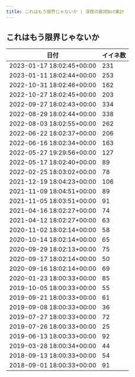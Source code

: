 ```yaml
---
title: これはもう限界じゃないか | 深夜の歌詞Bot集計
---
```

## これはもう限界じゃないか

|日付|イイネ数|
|-|-|
|2023-01-17 18:02:45+00:00|231|
|2023-01-11 18:02:44+00:00|253|
|2022-10-31 18:02:46+00:00|162|
|2022-10-27 18:02:45+00:00|203|
|2022-09-27 18:02:43+00:00|334|
|2022-08-29 18:02:44+00:00|338|
|2022-08-03 18:02:55+00:00|262|
|2022-06-22 18:02:37+00:00|206|
|2022-06-16 18:02:34+00:00|163|
|2022-05-27 19:29:56+00:00|127|
|2022-05-17 18:02:40+00:00|89|
|2022-02-25 18:03:02+00:00|78|
|2021-12-19 18:04:23+00:00|106|
|2021-11-09 18:04:51+00:00|89|
|2021-11-05 18:03:51+00:00|91|
|2021-04-16 18:02:27+00:00|74|
|2021-04-12 18:02:27+00:00|63|
|2020-11-02 18:02:14+00:00|58|
|2020-10-14 18:02:14+00:00|65|
|2020-09-29 18:02:13+00:00|75|
|2020-09-17 18:02:14+00:00|50|
|2020-09-16 18:02:14+00:00|69|
|2020-01-23 18:00:33+00:00|85|
|2019-10-05 18:00:33+00:00|55|
|2019-09-21 18:00:33+00:00|61|
|2019-09-08 18:00:33+00:00|36|
|2019-07-27 18:00:33+00:00|72|
|2019-07-26 18:00:33+00:00|25|
|2019-06-13 18:00:33+00:00|92|
|2019-03-28 18:00:34+00:00|44|
|2018-09-13 18:00:33+00:00|54|
|2018-09-01 18:00:33+00:00|91|

